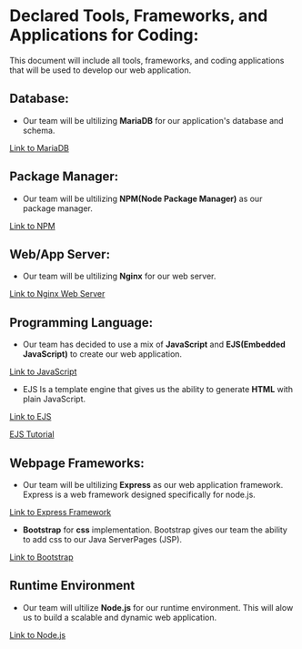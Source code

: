 # Declared Tools, Frameworks, and Applications for Coding:
This document will include all tools, frameworks, and coding applications that will be used to develop our web application. 

## Database: 

- Our team will be ultilizing **MariaDB** for our application's database and schema.

[Link to MariaDB](https://mariadb.org)

## Package Manager: 

- Our team will be ultilizing **NPM(Node Package Manager)** as our package manager. 

[Link to NPM](https://www.npmjs.com/package/npm)

## Web/App Server: 

- Our team will be ultilizing **Nginx** for our web server.

[Link to Nginx Web Server](https://www.nginx.com)

## Programming Language:

- Our team has decided to use a mix of **JavaScript** and **EJS(Embedded JavaScript)** to create our web application.

[Link to JavaScript](https://www.javascript.com)

- EJS Is a template engine that gives us the ability to generate **HTML** with plain JavaScript.

[Link to EJS](https://ejs.co/#promo)

[EJS Tutorial](https://www.digitalocean.com/community/tutorials/how-to-use-ejs-to-template-your-node-application) 

## Webpage Frameworks:
- Our team will be ultilizing **Express** as our web application framework. Express is a web framework designed specifically for node.js. 

[Link to Express Framework](https://expressjs.com)

- **Bootstrap** for **css** implementation.
Bootstrap gives our team the ability to add css to our Java ServerPages (JSP).

[Link to Bootstrap](https://getbootstrap.com)

## Runtime Environment
- Our team will ultilize **Node.js** for our runtime environment. This will alow us to build a scalable and dynamic web application.

[Link to Node.js](https://nodejs.org/en/)